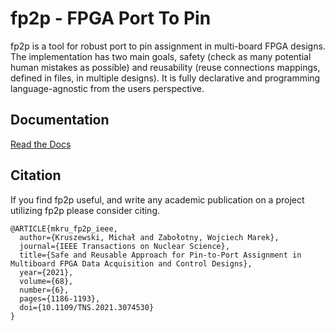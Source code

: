 # fp2p - FPGA Port To Pin

fp2p is a tool for robust port to pin assignment in multi-board FPGA designs.
The implementation has two main goals, safety (check as many potential human mistakes as possible) and reusability (reuse connections mappings, defined in files, in multiple designs).
It is fully declarative and programming language-agnostic from the users perspective.

## Documentation

[Read the Docs](https://fp2p.readthedocs.io/en/latest/)

## Citation

If you find fp2p useful, and write any academic publication on a project utilizing fp2p please consider citing.

```
@ARTICLE{mkru_fp2p_ieee,
  author={Kruszewski, Michał and Zabołotny, Wojciech Marek},
  journal={IEEE Transactions on Nuclear Science},
  title={Safe and Reusable Approach for Pin-to-Port Assignment in Multiboard FPGA Data Acquisition and Control Designs},
  year={2021},
  volume={68},
  number={6},
  pages={1186-1193},
  doi={10.1109/TNS.2021.3074530}
}
```

